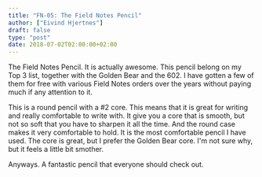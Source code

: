 ```yaml
---
title: "FN-05: The Field Notes Pencil"
author: ["Eivind Hjertnes"]
draft: false
type: "post"
date: 2018-07-02T02:00:00+02:00
---
```


The Field Notes Pencil. It is actually awesome. This pencil belong on my
Top 3 list, together with the Golden Bear and the 602. I have gotten a
few of them for free with various Field Notes orders over the years
without paying much if any attention to it.

This is a round pencil with a #2 core. This means that it is great for
writing and really comfortable to write with. It give you a core that is
smooth, but not so soft that you have to sharpen it all the time. And
the round case makes it very comfortable to hold. It is the most
comfortable pencil I have used. The core is great, but I prefer the
Golden Bear core. I'm not sure why, but it feels a little bit smother.

Anyways. A fantastic pencil that everyone should check out.
